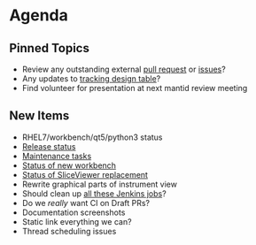 Agenda
======

Pinned Topics
-------------
* Review any outstanding external [pull request](https://github.com/mantidproject/mantid/pulls?utf8=%E2%9C%93&q=is%3Apr+is%3Aopen+-label%3A%22State%3A+In+Progress%22) or [issues](https://github.com/mantidproject/mantid/issues)?
* Any updates to [tracking design table](https://github.com/mantidproject/documents/blob/master/Project-Management/TechnicalSteeringCommittee/reports/TSC-TrackingDesignProposals.md)?
* Find volunteer for presentation at next mantid review meeting

New Items
---------
* RHEL7/workbench/qt5/python3 status
* [Release status](https://github.com/mantidproject/mantid/milestone/71)
* [Maintenance tasks](https://github.com/mantidproject/mantid/projects/15)
* [Status of new workbench](https://github.com/mantidproject/mantid/projects/9)
* [Status of SliceViewer replacement](https://github.com/mantidproject/mantid/projects/19)
* Rewrite graphical parts of instrument view
* Should clean up [all these Jenkins jobs](https://builds.mantidproject.org/view/All/)?
* Do we *really* want CI on Draft PRs?
* Documentation screenshots
* Static link everything we can?
* Thread scheduling issues
